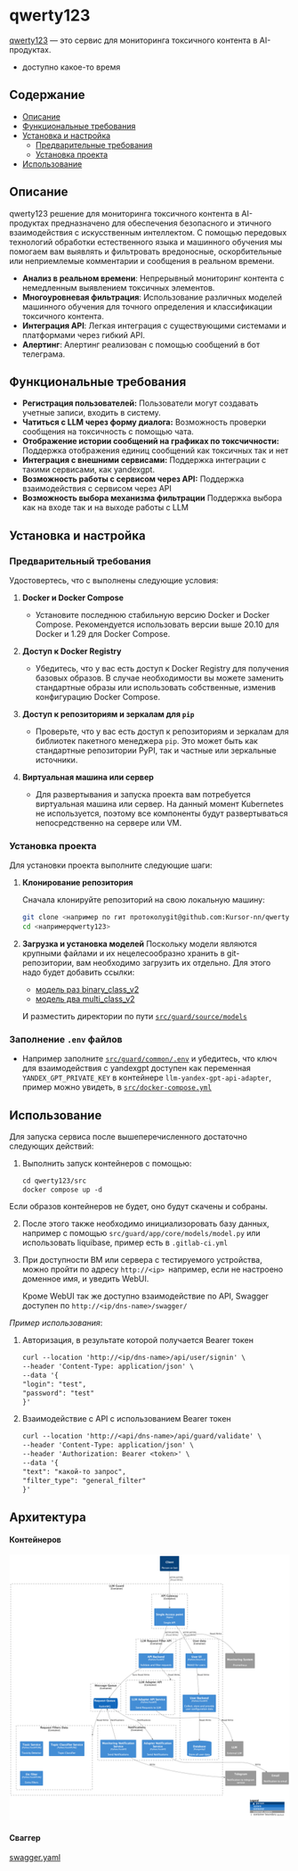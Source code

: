 # qwerty123

[qwerty123](http://demo.kozachuk.tech) — это сервис для мониторинга токсичного контента в AI-продуктах.
- доступно какое-то время

## Содержание

- [Описание](#описание)
- [Функциональные требования](#функциональные-требования)
- [Установка и настройка](#установка-и-настройка)
  - [Предварительные требования](#предварительные-требования)
  - [Установка проекта](#установка-проекта)
- [Использование](#использование)

## Описание

qwerty123 решение для мониторинга токсичного контента в AI-продуктах предназначено для обеспечения безопасного и этичного взаимодействия с искусственным интеллектом. С помощью передовых технологий обработки естественного языка и машинного обучения мы помогаем вам выявлять и фильтровать вредоносные, оскорбительные или неприемлемые комментарии и сообщения в реальном времени.

- **Анализ в реальном времени**: Непрерывный мониторинг контента с немедленным выявлением токсичных элементов.
- **Многоуровневая фильтрация**: Использование различных моделей машинного обучения для точного определения и классификации токсичного контента.
- **Интеграция API**: Легкая интеграция с существующими системами и платформами через гибкий API.
- **Алертинг**: Алертинг реализован с помощью сообщений в бот телеграма.

## Функциональные требования

- **Регистрация пользователей:** Пользователи могут создавать учетные записи, входить в систему.
- **Чатиться с LLM через форму диалога:** Возможность проверки сообщения на токсичность с помощью чата.
- **Отображение истории сообщений на графиках по токсчичности:** Поддержка отображения единиц сообщений как токсичных так и нет
- **Интеграция с внешними сервисами:** Поддержка интеграции с такими сервисами, как yandexgpt.
- **Возможность работы с сервисом через API:** Поддержка взаимодействия с сервисом через API
- **Возможность выбора механизма фильтрации** Поддержка выбора как на входе так и на выходе работы с LLM

## Установка и настройка

### Предварительный требования

Удостовертесь, что с выполнены следующие условия:

1. **Docker и Docker Compose**
   - Установите последнюю стабильную версию Docker и Docker Compose. Рекомендуется использовать версии выше 20.10 для Docker и 1.29 для Docker Compose.

2. **Доступ к Docker Registry**
   - Убедитесь, что у вас есть доступ к Docker Registry для получения базовых образов. В случае необходимости вы можете заменить стандартные образы или использовать собственные, изменив конфигурацию Docker Compose.

3. **Доступ к репозиториям и зеркалам для `pip`**
   - Проверьте, что у вас есть доступ к репозиториям и зеркалам для библиотек пакетного менеджера `pip`. Это может быть как стандартные репозитории PyPI, так и частные или зеркальные источники.

4. **Виртуальная машина или сервер**
   - Для развертывания и запуска проекта вам потребуется виртуальная машина или сервер. На данный момент Kubernetes не используется, поэтому все компоненты будут развертываться непосредственно на сервере или VM.

### Установка проекта

Для установки проекта выполните следующие шаги:

1. **Клонирование репозитория**

   Сначала клонируйте репозиторий на свою локальную машину:
   ```bash
   git clone <например по гит протоколуgit@github.com:Kursor-nn/qwerty123.git>
   cd <напримерqwerty123>
   ```

2. **Загрузка и установка моделей**
    Поскольку модели являются крупными файлами и их нецелесообразно хранить в git-репозитории, вам необходимо загрузить их отдельно. Для этого надо будет добавить ссылки:
    - [модель раз binary_class_v2](https://drive.google.com/drive/u/0/folders/1TAUbt-5WsgVlikBKvrr37_hMQfqlmIvZ)
    - [модель два multi_class_v2](https://drive.google.com/drive/u/0/folders/1cldfOs5R2_1aileYEbRkyGo3gb9aBAJ5)

    И разместить директории по пути [`src/guard/source/models`](src/guard/source/models)

### Заполнение `.env` файлов

- Например заполните [`src/guard/common/.env`](src/guard/common/.env) и убедитесь, что ключ для взаимодействия с yandexgpt доступен как переменная `YANDEX_GPT_PRIVATE_KEY` в контейнере `llm-yandex-gpt-api-adapter`, пример можно увидеть, в [`src/docker-compose.yml`](src/docker-compose.yml)

## Использование

Для запуска сервиса после вышеперечисленного достаточно следующих действий:

1. Выполнить запуск контейнеров с помощью:
    ```
    cd qwerty123/src
    docker compose up -d
    ```
Если образов контейнеров не будет, оно будут скачены и собраны.

2. После этого также необходимо инициализоровать базу данных, например с помощью `src/guard/app/core/models/model.py` или использовать liquibase, пример есть в `.gitlab-ci.yml`

3. При доступности ВМ или сервера с тестируемого устройства, можно пройти по адресу `http://<ip> `например, если не настроено доменное имя, и уведить WebUI.

    Кроме WebUI так же доступно взаимодействие по API, Swagger доступен по `http://<ip/dns-name>/swagger/`

*Пример использования*:
1. Авторизация, в результате которой получается Bearer токен
    ```
    curl --location 'http://<ip/dns-name>/api/user/signin' \
    --header 'Content-Type: application/json' \
    --data '{
    "login": "test",
    "password": "test"
    }'
    ```
2. Взаимодействие с API с использованием Bearer токен
    ```
    curl --location 'http://<api/dns-name>/api/guard/validate' \
    --header 'Content-Type: application/json' \
    --header 'Authorization: Bearer <token>' \
    --data '{
    "text": "какой-то запрос",
    "filter_type": "general_filter"
    }'
    ```

## Архитектура
#### Контейнеров
![1_container.png](src%2Fdocs%2Farch%2F2_container%2F1_container.png)
#### Сваггер
[swagger.yaml](src%2Fdocs%2Fswagger.yaml)


